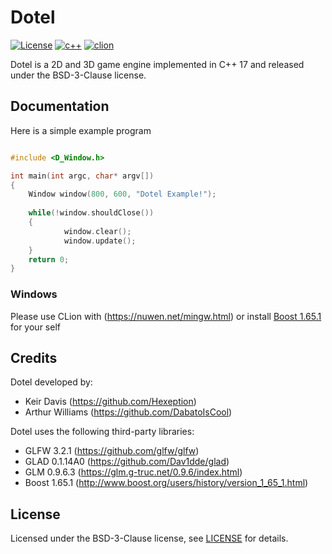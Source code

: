 # Dotel 
[![License](https://img.shields.io/badge/License-BSD%203--Clause-blue.svg)](https://opensource.org/licenses/BSD-3-Clause) [![c++](https://img.shields.io/badge/C%2B%2B-17-red.svg)]() [![clion](https://img.shields.io/badge/CLion-Supported-green.svg)]() 

Dotel is a 2D and 3D game engine implemented in C++ 17 and released under the BSD-3-Clause license.

## Documentation
Here is a simple example program
```C++

#include <D_Window.h>

int main(int argc, char* argv[])
{
	Window window(800, 600, "Dotel Example!");
  
 	while(!window.shouldClose())
  	{
    		window.clear();
    		window.update();
  	}
  	return 0;
}

```

### Windows
Please use CLion with (https://nuwen.net/mingw.html) or install [Boost 1.65.1](http://www.boost.org/users/history/version_1_65_1.html) for your self

## Credits
Dotel developed by:
- Keir Davis (https://github.com/Hexeption)
- Arthur Williams (https://github.com/DabatoIsCool)

Dotel uses the following third-party libraries:
- GLFW 3.2.1 (https://github.com/glfw/glfw)
- GLAD 0.1.14A0 (https://github.com/Dav1dde/glad)
- GLM 0.9.6.3 (https://glm.g-truc.net/0.9.6/index.html)
- Boost 1.65.1 (http://www.boost.org/users/history/version_1_65_1.html)

## License

Licensed under the BSD-3-Clause license, see [LICENSE](https://github.com/Hexeption/Dotel/blob/master/LICENSE) for details.


